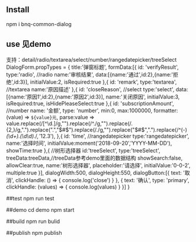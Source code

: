 ## Install
npm i bnq-common-dialog


## use 见demo
支持：detail/radio/textarea/select/number/rangedatepicker/treeSelect
DialogForm.propTypes = {
    title:'弹窗标题',
    formData:[{
        id: 'verifyResult',
        type:'radio',               //radio
        name:'审核结果',
        data:[{name:'通过',id:2},{name:'拒绝',id:3}],
        initialValue:2,
        isRequired:true
    },{
        id: 'remark',
        type:'textarea',            //textarea
        name:'原因描述'
    },{
        id: 'closeReason',          //select
        type:'select',
        data:[{name:'原因1',id:2},{name:'原因2',id:3}],
        name:'关闭原因',
        initialValue:3,
        isRequired:true,
        isHidePleaseSelect:true
    },{
          id: 'subscriptionAmount', //number
          name: '金额',
          type: 'number',
          min:0,
          max:1000000,
          formatter:(value) => `${value}元`,
          parse:value => value.replace(/[^\d.]/g,"").replace(/^\./g,"").replace(/\.{2,}/g,".").replace(".","$#$").replace(/\./g,"").replace("$#$",".").replace(/^(\-)*(\d+)\.(\d\d).*$/,'$1$2.$3'),
      },{
        id: 'time',                 //rangedatepicker
        type:'rangedatepicker',
        name:'选择时间',
        initialValue:moment('2018-09-20','YYYY-MM-DD'),
        showTime:true
    },{                             //树形选择器
          id:'treeSelect',
          type:'treeSelect',
          treeData:treeData,//treeData参考demo里面的数据结构
          showSearch:false,
          allowClear:true,
          name:'树形选择器',
          placeholder:'请选择',
          initialValue:'0-0-2',
          multiple:true
      }],
    dialogWidth:500,
    dialogHeight:550,
    dialogButton:[{
        text: '取消',
        clickHandle: () => {
                console.log('close')
            }
        },
        {
            text: '确认',
            type: 'primary',
            clickHandle: (values) => {
                console.log(values)
            }
        }]
}

##test
npm run test

##demo
cd demo
npm start

##build
npm run bulid

##publish
npm publish


